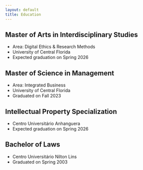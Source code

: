 ```yaml
---
layout: default
title: Education
---
```


## Master of Arts in Interdisciplinary Studies
- Area: Digital Ethics & Research Methods
- University of Central Florida
- Expected graduation on Spring 2026

## Master of Science in Management
- Area: Integrated Business
- University of Central Florida
- Graduated on Fall 2023

## Intellectual Property Specialization
- Centro Universitário Anhanguera
- Expected graduation on Spring 2026

## Bachelor of Laws
- Centro Universitário Nilton Lins
- Graduated on Spring 2003